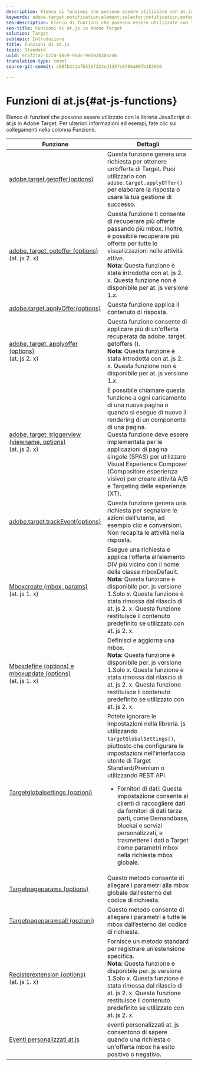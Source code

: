 ```yaml
---
description: Elenco di funzioni che possono essere utilizzate con at.js.
keywords: adobe.target.notification;element;selector;notification;extension
seo-description: Elenco di funzioni che possono essere utilizzate con la libreria JavaScript di at.js in Adobe Target.
seo-title: Funzioni di at.js in Adobe Target
solution: Target
subtopic: Introduzione
title: Funzioni di at.js
topic: Standard
uuid: ec5f27a7-b22a-48c9-968c-9eb02830a2a6
translation-type: tm+mt
source-git-commit: c607b241afb535f324cd1357c8784a88fb183658

---
```



# Funzioni di at.js{#at-js-functions}

Elenco di funzioni che possono essere utilizzate con la libreria JavaScript di at.js in Adobe Target. Per ulteriori informazioni ed esempi, fate clic sui collegamenti nella colonna Funzione.

| Funzione | Dettagli |
| --- | --- | 
| [adobe.target.getoffer(options)](/help/c-implementing-target/c-implementing-target-for-client-side-web/adobe-target-getoffer.md) | Questa funzione genera una richiesta per ottenere un’offerta di Target. Puoi utilizzarlo con `adobe.target.applyOffer()` per elaborare la risposta o usare la tua gestione di successo. |
| [adobe. target. getoffer (options)](/help/c-implementing-target/c-implementing-target-for-client-side-web/adobe-target-getoffers-atjs-2.md)<br>(at. js 2. x) | Questa funzione ti consente di recuperare più offerte passando più mbox. Inoltre, è possibile recuperare più offerte per tutte le visualizzazioni nelle attività attive.<br>**Nota:** Questa funzione è stata introdotta con at. js 2. x. Questa funzione non è disponibile per at. js versione 1.*x*. |
| [adobe.target.applyOffer(options)](/help/c-implementing-target/c-implementing-target-for-client-side-web/adobe-target-applyoffer.md) | Questa funzione applica il contenuto di risposta. |
| [adobe. target. applyoffer (options)](/help/c-implementing-target/c-implementing-target-for-client-side-web/adobe-target-applyoffers-atjs-2.md)<br>(at. js 2. x) | Questa funzione consente di applicare più di un&#39;offerta recuperata da adobe. target. getoffers ().<br>**Nota:** Questa funzione è stata introdotta con at. js 2. x. Questa funzione non è disponibile per at. js versione 1.*x*. |
| [adobe. target. triggerview (viewname, options)](/help/c-implementing-target/c-implementing-target-for-client-side-web/adobe-target-triggerview-atjs-2.md)<br>(at. js 2. x) | È possibile chiamare questa funzione a ogni caricamento di una nuova pagina o quando si esegue di nuovo il rendering di un componente di una pagina.<br> Questa funzione deve essere implementata per le applicazioni di pagina singole (SPAS) per utilizzare Visual Experience Composer (Compositore esperienza visivo) per creare attività A/B e Targeting delle esperienze (XT). |
| [adobe.target.trackEvent(options)](/help/c-implementing-target/c-implementing-target-for-client-side-web/adobe-target-trackevent.md) | Questa funzione genera una richiesta per segnalare le azioni dell&#39;utente, ad esempio clic e conversioni. Non recapita le attività nella risposta. |
| [Mboxcreate (mbox, params)](/help/c-implementing-target/c-implementing-target-for-client-side-web/mboxcreate-atjs.md)<br>(at. js 1. x) | Esegue una richiesta e applica l’offerta all’elemento DIV più vicino con il nome della classe mboxDefault.<br>**Nota:** Questa funzione è disponibile per. js versione 1.Solo *x*. Questa funzione è stata rimossa dal rilascio di at. js 2. x. Questa funzione restituisce il contenuto predefinito se utilizzato con at. js 2. x. |
| [Mboxdefine (options) e mboxupdate (options)](/help/c-implementing-target/c-implementing-target-for-client-side-web/mboxdefine-mboxupdate-atjs-1x.md)<br>(at. js 1. x) | Definisci e aggiorna una mbox.<br>**Nota:** Questa funzione è disponibile per. js versione 1.Solo *x*. Questa funzione è stata rimossa dal rilascio di at. js 2. x. Questa funzione restituisce il contenuto predefinito se utilizzato con at. js 2. x. |
| [Targetglobalsettings (opzioni)](/help/c-implementing-target/c-implementing-target-for-client-side-web/targetgobalsettings.md) | Potete ignorare le impostazioni nella libreria. js utilizzando `targetGlobalSettings()`, piuttosto che configurare le impostazioni nell&#39;interfaccia utente di Target Standard/Premium o utilizzando REST API.<ul><li>Fornitori di dati: Questa impostazione consente ai clienti di raccogliere dati da fornitori di dati terze parti, come Demandbase, bluekai e servizi personalizzati, e trasmettere i dati a Target come parametri mbox nella richiesta mbox globale.</li></ul> |
| [Targetpageparams (options)](/help/c-implementing-target/c-implementing-target-for-client-side-web/targetpageparams.md) | Questo metodo consente di allegare i parametri alla mbox globale dall’esterno del codice di richiesta. |
| [Targetpageparamsall (opzioni)](/help/c-implementing-target/c-implementing-target-for-client-side-web/targetpageparamsall.md) | Questo metodo consente di allegare i parametri a tutte le mbox dall’esterno del codice di richiesta. |
| [Registerextension (options)](/help/c-implementing-target/c-implementing-target-for-client-side-web/registerextension-atjs-1x.md)<br>(at. js 1. x) | Fornisce un metodo standard per registrare un’estensione specifica.<br>**Nota:** Questa funzione è disponibile per. js versione 1.Solo *x*. Questa funzione è stata rimossa dal rilascio di at. js 2. x. Questa funzione restituisce il contenuto predefinito se utilizzato con at. js 2. x. |
| [Eventi personalizzati at.js](/help/c-implementing-target/c-implementing-target-for-client-side-web/atjs-custom-events.md) | eventi personalizzati at. js consentono di sapere quando una richiesta o un&#39;offerta mbox ha esito positivo o negativo. |
